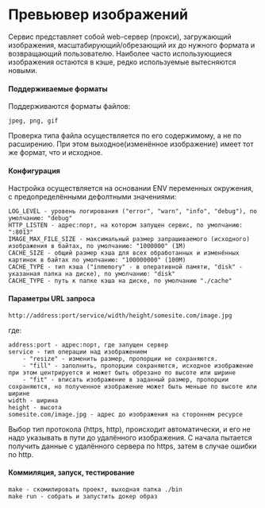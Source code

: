 # Превьювер изображений

Сервис представляет собой web-сервер (прокси), загружающий изображения, масштабирующий/обрезающий их до нужного формата 
и возвращающий пользователю.
Наиболее часто использующиеся изображения остаются в кэше, редко используемые вытесняются новыми.

#### Поддерживаемые форматы

Поддерживаются форматы файлов:
    
    jpeg, png, gif

Проверка типа файла осуществляется по его содержимому, а не по расширению.
При этом выходное(изменённое изображение) имеет тот же формат, что и исходное.

#### Конфигурация

Настройка осуществляется на основании ENV переменных окружения, с предопределёнными дефолтными значениями:

    LOG_LEVEL - уровень логирования ("error", "warn", "info", "debug"), по умолчанию: "debug"
    HTTP_LISTEN - адрес:порт, на котором запущен сервис, по умолчанию: ":8013"
    IMAGE_MAX_FILE_SIZE - максимальный размер запрашиваемого (исходного) изображения в байтах, по умолчанию: "1000000" (1M)
    CACHE_SIZE - общий размер кэша для всех обработанных и изменённых картинок в байтах по умолчанию: "100000000" (100M)
    CACHE_TYPE - тип кэша ("inmemory" - в оперативной памяти, "disk" - указанная папка на диске), по умолчанию: "disk"
    CACHE_TYPE - путь к папке кэша на диске, по умолчанию "./cache"
    
#### Параметры URL запроса

    http://address:port/service/width/height/somesite.com/image.jpg
    
где: 

    address:port - адрес:порт, где запущен сервер
    service - тип операции над изображением 
        - "resize" - изменить размер, пропорции не сохраняются. 
        - "fill" - заполнить, пропорции сохраняются, исходное изображение при этом центрируется и может быть обрезано по высоте или ширине
        - "fit" - вписать изображение в заданный размер, пропорции сохраняются, но полученное изображение может быть меньше по высоте или ширине
    width - ширина
    height - высота 
    somesite.com/image.jpg - адрес до изображения на стороннем ресурсе
    
Выбор тип протокола (https, http), происходит автоматически, и его не надо указывать в пути до удалённого изображения. 
С начала пытается получить данные с удалённого сервера по https, затем в случае ошибки по http.

#### Коммиляция, запуск, тестирование

    make - скомилировать проект, выходная папка ./bin
    make run - собрать и запустить докер образ
    
